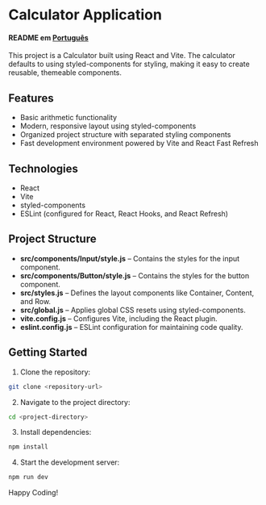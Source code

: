 # Calculator Application

#### README em [Português](README.pt.md)

This project is a Calculator built using React and Vite. The calculator defaults to using styled-components for styling, making it easy to create reusable, themeable components.

## Features

- Basic arithmetic functionality
- Modern, responsive layout using styled-components
- Organized project structure with separated styling components
- Fast development environment powered by Vite and React Fast Refresh

## Technologies

- React
- Vite
- styled-components
- ESLint (configured for React, React Hooks, and React Refresh)

## Project Structure

- **src/components/Input/style.js** – Contains the styles for the input component.
- **src/components/Button/style.js** – Contains the styles for the button component.
- **src/styles.js** – Defines the layout components like Container, Content, and Row.
- **src/global.js** – Applies global CSS resets using styled-components.
- **vite.config.js** – Configures Vite, including the React plugin.
- **eslint.config.js** – ESLint configuration for maintaining code quality.

## Getting Started

1. Clone the repository:

```bash
git clone <repository-url>
```

2. Navigate to the project directory:

```bash
cd <project-directory>
```

3. Install dependencies:

```bash
npm install
```

4. Start the development server:

```bash
npm run dev
```

Happy Coding!
